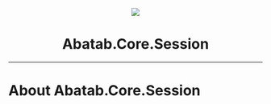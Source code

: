 <!-- This documentation is incomplete. -->

<div align="center">

![](_attachments/Logo/AbatabDocumentationProjectLogo.png)
	<h1>
		Abatab.Core.Session
	</h1>
</div>

***

# About Abatab.Core.Session
